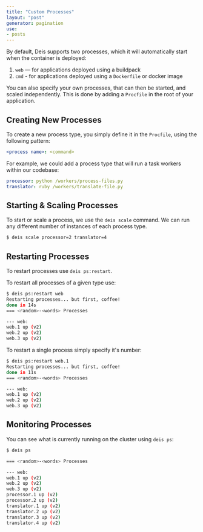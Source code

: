 ```yaml
---
title: "Custom Processes"
layout: "post"
generator: pagination
use:
- posts
---
```


By default, Deis supports two processes, which it will automatically start when the container is deployed:

1. `web` — for applications deployed using a buildpack
2. `cmd` - for applications deployed using a `Dockerfile` or docker image

You can also specify your own processes, that can then be started, and scaled independently. This is done by adding a `Procfile` in the root of your application.

## Creating New Processes

To create a new process type, you simply define it in the `Procfile`, using the following pattern:

```yaml
<process name>: <command>
```

For example, we could add a process type that will run a task workers within our codebase:

```yaml
processor: python /workers/process-files.py
translator: ruby /workers/translate-file.py
```

## Starting & Scaling Processes

To start or scale a process, we use the `deis scale` command. We can run any different number of instances of each process type.

```sh
$ deis scale processor=2 translator=4
```

## Restarting Processes

To restart processes use `deis ps:restart`. 

To restart all processes of a given type use:

```sh
$ deis ps:restart web
Restarting processes... but first, coffee!
done in 14s
=== <random>-<words> Processes

--- web:
web.1 up (v2)
web.2 up (v2)
web.3 up (v2)
```

To restart a single process simply specify it's number:

```sh
$ deis ps:restart web.1
Restarting processes... but first, coffee!
done in 11s
=== <random>-<words> Processes

--- web:
web.1 up (v2)
web.2 up (v2)
web.3 up (v2)
```

## Monitoring Processes

You can see what is currently running on the cluster using `deis ps`:

```sh
$ deis ps

=== <random>-<words> Processes

--- web:
web.1 up (v2)
web.2 up (v2)
web.3 up (v2)
processor.1 up (v2)
processor.2 up (v2)
translator.1 up (v2)
translator.2 up (v2)
translator.3 up (v2)
translator.4 up (v2)
```


